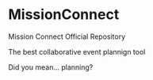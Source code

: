 # MissionConnect
Mission Connect Official Repository

The best collaborative event plannign tool

Did you mean... planning?
